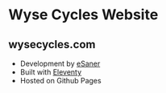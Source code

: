 # Wyse Cycles Website

## wysecycles.com
- Development by [eSaner](https://esaner.com)
- Built with [Eleventy](https://11ty.dev)
- Hosted on Github Pages
